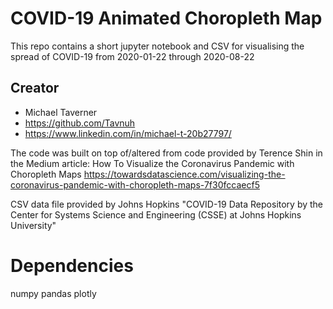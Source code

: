 # COVID-19 Animated Choropleth Map

This repo contains a short jupyter notebook and CSV for visualising the spread of COVID-19 from 2020-01-22 through 2020-08-22


## Creator

* Michael Taverner
* https://github.com/Tavnuh
* https://www.linkedin.com/in/michael-t-20b27797/

The code was built on top of/altered from code provided by Terence Shin in the Medium article: How To Visualize the Coronavirus Pandemic with Choropleth Maps
https://towardsdatascience.com/visualizing-the-coronavirus-pandemic-with-choropleth-maps-7f30fccaecf5

CSV data file provided by Johns Hopkins "COVID-19 Data Repository by the Center for Systems Science and Engineering (CSSE) at Johns Hopkins University"

# Dependencies
numpy
pandas
plotly
